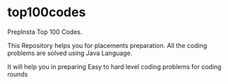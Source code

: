 # top100codes
PrepInsta Top 100 Codes.

This Repository helps you for placements preparation.
All the coding problems are solved using Java Language.

It will help you in preparing Easy to hard level coding problems for coding rounds
